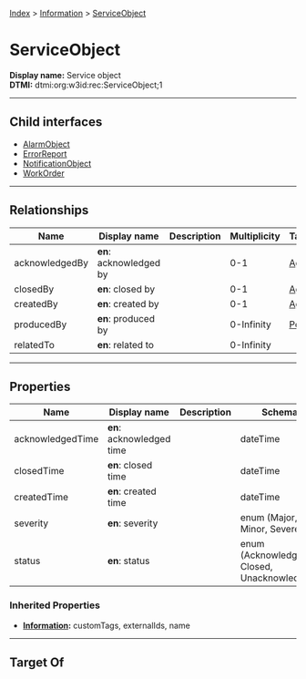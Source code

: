 [Index](../../Index.md) > [Information](../Information.md) > [ServiceObject](#)
# ServiceObject

**Display name:** Service object<br />
**DTMI:** dtmi:org:w3id:rec:ServiceObject;1

---

## Child interfaces
* [AlarmObject](AlarmObject.md)
* [ErrorReport](ErrorReport.md)
* [NotificationObject](NotificationObject.md)
* [WorkOrder](WorkOrder.md)

---

## Relationships

|Name|Display name|Description|Multiplicity|Target|Properties|Writable|
|-|-|-|-|-|-|-|
|acknowledgedBy|**en**: acknowledged by||0-1|[Agent](../../Agent/Agent.md)||True|
|closedBy|**en**: closed by||0-1|[Agent](../../Agent/Agent.md)||True|
|createdBy|**en**: created by||0-1|[Agent](../../Agent/Agent.md)||True|
|producedBy|**en**: produced by||0-Infinity|[Point](../../Point/Point.md)||True|
|relatedTo|**en**: related to||0-Infinity|||True|

---

## Properties

|Name|Display name|Description|Schema|Writable|
|-|-|-|-|-|
|acknowledgedTime|**en**: acknowledged time||dateTime|True|
|closedTime|**en**: closed time||dateTime|True|
|createdTime|**en**: created time||dateTime|True|
|severity|**en**: severity||enum (Major, Minor, Severe)|True|
|status|**en**: status||enum (Acknowledged, Closed, Unacknowledged)|True|
### Inherited Properties
* **[Information](../Information.md):** customTags, externalIds, name

---

## Target Of
